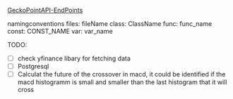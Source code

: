 [GeckoPointAPI-EndPoints](https://docs.coingecko.com/reference/endpoint-overview)

namingconventions
files: fileName
class: ClassName
func: func_name
const: CONST_NAME
var: var_name

TODO:
- [ ] check yfinance libary for fetching data
- [ ] Postgresql
- [ ] Calculat the future of the crossover in macd, it could be identified 
if the macd histogramm is small and smaller than the last histogram that it will cross